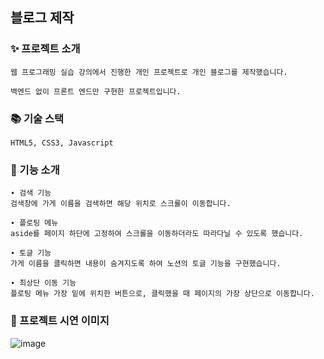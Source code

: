 
## 블로그 제작
### ✨ 프로젝트 소개
    웹 프로그래밍 실습 강의에서 진행한 개인 프로젝트로 개인 블로그를 제작했습니다.
    
    백엔드 없이 프론트 엔드만 구현한 프로젝트입니다.


### 📚 기술 스택
    HTML5, CSS3, Javascript

### 📌 기능 소개
    ∙ 검색 기능
    검색창에 가게 이름을 검색하면 해당 위치로 스크롤이 이동합니다.

    ∙ 플로팅 메뉴
    aside를 페이지 하단에 고정하여 스크롤을 이동하더라도 따라다닐 수 있도록 했습니다.

    ∙ 토글 기능
    가게 이름을 클릭하면 내용이 숨겨지도록 하여 노션의 토글 기능을 구현했습니다.

    ∙ 최상단 이동 기능
    플로팅 메뉴 가장 밑에 위치한 버튼으로, 클릭했을 때 페이지의 가장 상단으로 이동합니다.
    
  
### 📸 프로젝트 시연 이미지
![image](https://github.com/hj213/hotplaceBlog/assets/79979227/b4ff6bfe-e522-4eba-a503-55c1d107bea1)



